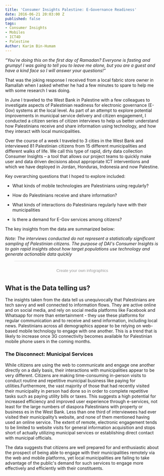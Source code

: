 ```yaml
---
title: 'Consumer Insights Palestine: E-Governance Readiness'
date: 2016-06-21 20:03:00 Z
published: false
tags:
- Consumer Insights
- Mobiles
- ICT4D
- Palestine
Author: Karim Bin-Humam
---
```


*“You’re doing this on the first day of Ramadan? Everyone is fasting and grumpy! I was going to tell you to leave me alone, but you are a guest and have a kind face so I will answer your questions!”*

That was the joking response I received from a local fabric store owner in Ramallah when I asked whether he had a few minutes to spare to help me with some research I was doing.

In June I traveled to the West Bank in Palestine with a few colleagues to investigate aspects of Palestinian readiness for electronic governance (E-Gov) systems at the local level. As part of an attempt to explore potential improvements in municipal service delivery and citizen engagement, I conducted a citizen series of citizen interviews to help us better understand how Palestinians receive and share information using technology, and how they interact with local municipalities.

Over the course of a week I traveled to 3 cities in the West Bank and interviewed 81 Palestinian citizens from 15 different municipalities and different walks of life. We call this type of rapid, dirty data collection Consumer Insights – a tool that allows our project teams to quickly make user and data driven decisions about appropriate ICT interventions and which we have deployed in Jordan, Honduras, Indonesia and now Palestine.

Key overarching questions that I hoped to explore included:

* What kinds of mobile technologies are Palestinians using regularly?

* How do Palestinians receive and share information?

* What kinds of interactions do Palestinians regularly have with their municipalities

* Is there a demand for E-Gov services among citizens?

The key insights from the data are summarized below:

*Note: The interviews conducted do not represent a statistically significant sampling of Palestinian citizens. The purpose of DAI's Consumer Insights is to gain rapid insights about how target populations use technology and generate actionable data quickly*

<script id="infogram_0_0cb97e12-2f6d-4b38-913f-3cb3083ee267" title="" src="//e.infogr.am/js/embed.js?8Zs" type="text/javascript"></script><div style="padding:8px 0;font-family:Arial!important;font-size:13px!important;line-height:15px!important;text-align:center;border-top:1px solid #dadada;margin:0 30px"><br><a style="color:#989898!important;text-decoration:none!important;" href="https://infogr.am" target="_blank">Create your own infographics</a></div>

## What is the Data telling us?

The insights taken from the data tell us unequivocally that Palestinians are tech savvy and well connected to information flows. They are active online and on social media, and rely on social media platforms like Facebook and Whatsapp for more than entertainment - they use these platforms for regular communication and to receive and send information, including local news. Palestinians across all demographics appear to be relying on web-based mobile technology to engage with one another. This is a trend that is likely to increase once 3G connectivity becomes available for Palestinian mobile phone users in the coming months.

### The Disconnect: Municipal Services

While citizens are using the web to communicate and engage one another directly on a daily basis, their interactions with municipalities appear to be very different. Citizens are making time-consuming in-person visits to conduct routine and repetitive municipal business like paying for utilities.Furthermore, the vast majority of those that had recently visited their municipality in person had done so in order to complete repetitive tasks  such as paying utility bills or taxes. This suggests a high potential for increased efficiency and improved user experience through e-services, not least for the large numbers of diaspora Palestinians with property or business es in the West Bank.  Less than one third of interviewees had ever visited their municipality’s website, and none of them mentioned having used an online service. The extent of remote, electronic engagement tends to be limited to website visits for general information acquisition and stops short of actually utilizing municipal services or establishing direct contact with municipal officials. 

The data suggests that citizens are well prepared for and enthusiastic about the prospect of being able to engage with their municipalities remotely via the web and mobile platforms, yet local municipalities are failing to take advantage of the public's demand for such services to engage more effectively and efficiently with their constituents.